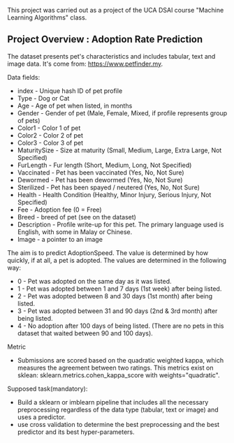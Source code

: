 This project was carried out as a project of the UCA DSAI course "Machine Learning Algorithms" class.

## Project Overview : Adoption Rate Prediction
The dataset presents pet's characteristics and includes tabular, text and image data. It's come from: https://www.petfinder.my.

Data fields:
* index - Unique hash ID of pet profile
* Type - Dog or Cat
* Age - Age of pet when listed, in months
* Gender - Gender of pet (Male, Female, Mixed, if profile represents group of pets)
* Color1 - Color 1 of pet
* Color2 - Color 2 of pet 
* Color3 - Color 3 of pet 
* MaturitySize - Size at maturity (Small, Medium, Large, Extra Large, Not Specified)
* FurLength - Fur length (Short, Medium, Long, Not Specified)
* Vaccinated - Pet has been vaccinated (Yes, No, Not Sure)
* Dewormed - Pet has been dewormed (Yes, No, Not Sure)
* Sterilized - Pet has been spayed / neutered (Yes, No, Not Sure)
* Health - Health Condition (Healthy, Minor Injury, Serious Injury, Not Specified)
* Fee - Adoption fee (0 = Free)
* Breed - breed of pet (see on the dataset)
* Description - Profile write-up for this pet. The primary language used is English, with some in Malay or Chinese.
* Image - a pointer to an image

The aim is to predict AdoptionSpeed. The value is determined by how quickly, if at all, a pet is adopted. The values are determined in the following way: 

* 0 - Pet was adopted on the same day as it was listed. 
* 1 - Pet was adopted between 1 and 7 days (1st week) after being listed. 
* 2 - Pet was adopted between 8 and 30 days (1st month) after being listed. 
* 3 - Pet was adopted between 31 and 90 days (2nd & 3rd month) after being listed. 
* 4 - No adoption after 100 days of being listed. (There are no pets in this dataset that waited between 90 and 100 days).

Metric
* Submissions are scored based on the quadratic weighted kappa, which measures the agreement between two ratings. This metrics exist on sklean: sklearn.metrics.cohen_kappa_score with weights="quadratic".

Supposed task(mandatory): 
* Build a sklearn or imblearn pipeline that includes all the necessary preprocessing regardless of the data type (tabular, text or image) and uses a predictor.
* use cross validation to determine the best preprocessing and the best predictor and its best hyper-parameters.
